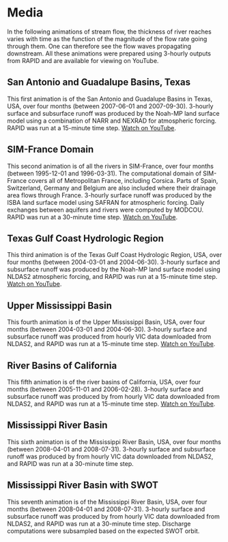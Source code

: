 # Media

In the following animations of stream flow, the thickness of river reaches varies with time as the function of the magnitude of the flow rate going through them. One can therefore see the flow waves propagating downstream. All these animations were prepared using 3-hourly outputs from RAPID and are available for viewing on YouTube.

## San Antonio and Guadalupe Basins, Texas

This first animation is of the San Antonio and Guadalupe Basins in Texas, USA, over four months (between 2007-06-01 and 2007-09-30). 3-hourly surface and subsurface runoff was produced by the Noah-MP land surface model using a combination of NARR and NEXRAD for atmospheric forcing. RAPID was run at a 15-minute time step. [Watch on YouTube](http://www.youtube.com/watch?v=cctC_Y0W3d8).

## SIM-France Domain

This second animation is of all the rivers in SIM-France, over four months (between 1995-12-01 and 1996-03-31). The computational domain of SIM-France covers all of Metropolitan France, including Corsica. Parts of Spain, Switzerland, Germany and Belgium are also included where their drainage area flows through France. 3-hourly surface runoff was produced by the ISBA land surface model using SAFRAN for atmospheric forcing. Daily exchanges between aquifers and rivers were computed by MODCOU. RAPID was run at a 30-minute time step. [Watch on YouTube](http://www.youtube.com/watch?v=0gZYG0kVSfw).

## Texas Gulf Coast Hydrologic Region

This third animation is of the Texas Gulf Coast Hydrologic Region, USA, over four months (between 2004-03-01 and 2004-06-30). 3-hourly surface and subsurface runoff was produced by the Noah-MP land surface model using NLDAS2 atmospheric forcing, and RAPID was run at a 15-minute time step. [Watch on YouTube](http://www.youtube.com/watch?v=wnmm-HcUJFM).

## Upper Mississippi Basin

This fourth animation is of the Upper Mississippi Basin, USA, over four months (between 2004-03-01 and 2004-06-30). 3-hourly surface and subsurface runoff was produced from hourly VIC data downloaded from NLDAS2, and RAPID was run at a 15-minute time step. [Watch on YouTube](http://www.youtube.com/watch?v=qVSEoM8tROE).

## River Basins of California

This fifth animation is of the river basins of California, USA, over four months (between 2005-11-01 and 2006-02-28). 3-hourly surface and subsurface runoff was produced by from hourly VIC data downloaded from NLDAS2, and RAPID was run at a 15-minute time step. [Watch on YouTube](https://www.youtube.com/watch?v=mQGzGlgHtdU).

## Mississippi River Basin

This sixth animation is of the Mississippi River Basin, USA, over four months (between 2008-04-01 and 2008-07-31). 3-hourly surface and subsurface runoff was produced by from hourly VIC data downloaded from NLDAS2, and RAPID was run at a 30-minute time step.

## Mississippi River Basin with SWOT

This seventh animation is of the Mississippi River Basin, USA, over four months (between 2008-04-01 and 2008-07-31). 3-hourly surface and subsurface runoff was produced by from hourly VIC data downloaded from NLDAS2, and RAPID was run at a 30-minute time step. Discharge computations were subsampled based on the expected SWOT orbit.